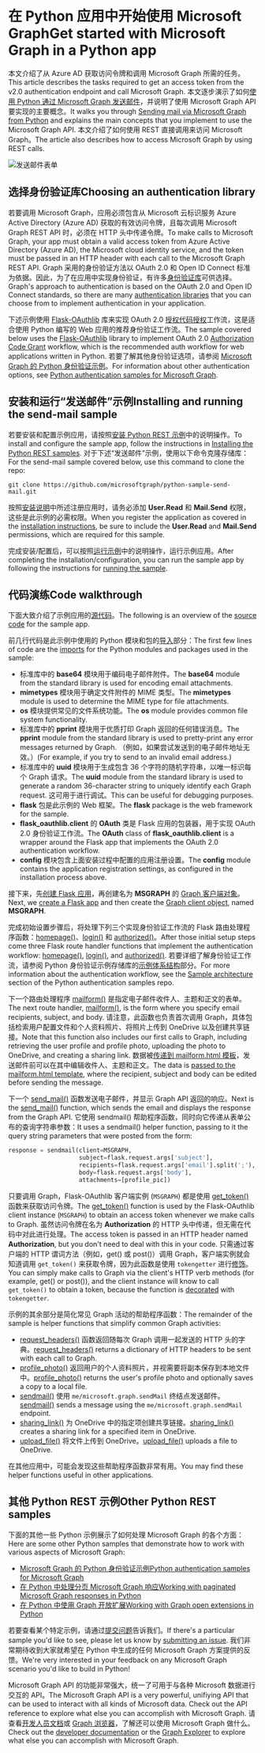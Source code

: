 # <a name="get-started-with-microsoft-graph-in-a-python-app"></a><span data-ttu-id="3a337-101">在 Python 应用中开始使用 Microsoft Graph</span><span class="sxs-lookup"><span data-stu-id="3a337-101">Get started with Microsoft Graph in a Python app</span></span> 

<span data-ttu-id="3a337-102">本文介绍了从 Azure AD 获取访问令牌和调用 Microsoft Graph 所需的任务。</span><span class="sxs-lookup"><span data-stu-id="3a337-102">This article describes the tasks required to get an access token from the v2.0 authentication endpoint and call  Microsoft Graph.</span></span> <span data-ttu-id="3a337-103">本文逐步演示了如何[使用 Python 通过 Microsoft Graph 发送邮件]((https://github.com/microsoftgraph/python-sample-send-mail))，并说明了使用 Microsoft Graph API 要实现的主要概念。</span><span class="sxs-lookup"><span data-stu-id="3a337-103">It walks you through [Sending mail via Microsoft Graph from Python]((https://github.com/microsoftgraph/python-sample-send-mail)) and explains the main concepts that you implement to use the Microsoft Graph API.</span></span> <span data-ttu-id="3a337-104">本文介绍了如何使用 REST 直接调用来访问 Microsoft Graph。</span><span class="sxs-lookup"><span data-stu-id="3a337-104">The article also describes how to access Microsoft Graph by using REST calls.</span></span>

![发送邮件表单](https://raw.githubusercontent.com/microsoftgraph/python-sample-send-mail/master/static/images/sendmail.png)

## <a name="choosing-an-authentication-library"></a><span data-ttu-id="3a337-106">选择身份验证库</span><span class="sxs-lookup"><span data-stu-id="3a337-106">Choosing an authentication library</span></span>

<span data-ttu-id="3a337-107">若要调用 Microsoft Graph，应用必须包含从 Microsoft 云标识服务 Azure Active Directory (Azure AD) 获取的有效访问令牌，且每次调用 Microsoft Graph REST API 时，必须在 HTTP 头中传递令牌。</span><span class="sxs-lookup"><span data-stu-id="3a337-107">To make calls to Microsoft Graph, your app must obtain a valid access token from Azure Active Directory (Azure AD), the Microsoft cloud identity service, and the token must be passed in an HTTP header with each call to the Microsoft Graph REST API.</span></span> <span data-ttu-id="3a337-108">Graph 采用的身份验证方法以 OAuth 2.0 和 Open ID Connect 标准为依据。因此，为了在应用中实现身份验证，有许多[身份验证库]((https://docs.microsoft.com/zh-CN/azure/active-directory/develop/active-directory-v2-libraries))可供选择。</span><span class="sxs-lookup"><span data-stu-id="3a337-108">Graph's approach to authentication is based on the OAuth 2.0 and Open ID Connect standards, so there are many [authentication libraries]((https://docs.microsoft.com/zh-CN/azure/active-directory/develop/active-directory-v2-libraries)) that you can choose from to implement authentication in your application.</span></span>

<span data-ttu-id="3a337-109">下述示例使用 [Flask-OAuthlib]((https://flask-oauthlib.readthedocs.io/en/latest/)) 库来实现 OAuth 2.0 [授权代码授权](https://tools.ietf.org/html/rfc6749#section-4.1)工作流，这是适合使用 Python 编写的 Web 应用的推荐身份验证工作流。</span><span class="sxs-lookup"><span data-stu-id="3a337-109">The sample covered below uses the [Flask-OAuthlib]((https://flask-oauthlib.readthedocs.io/en/latest/)) library to implement OAuth 2.0 [Authorization Code Grant](https://tools.ietf.org/html/rfc6749#section-4.1) workflow, which is the recommended auth workflow for web applications written in Python.</span></span> <span data-ttu-id="3a337-110">若要了解其他身份验证选项，请参阅 [Microsoft Graph 的 Python 身份验证示例]((https://github.com/microsoftgraph/python-sample-auth))。</span><span class="sxs-lookup"><span data-stu-id="3a337-110">For information about other authentication options, see [Python authentication samples for Microsoft Graph]((https://github.com/microsoftgraph/python-sample-auth)).</span></span>

## <a name="installing-and-running-the-send-mail-sample"></a><span data-ttu-id="3a337-111">安装和运行“发送邮件”示例</span><span class="sxs-lookup"><span data-stu-id="3a337-111">Installing and running the send-mail sample</span></span>

<span data-ttu-id="3a337-112">若要安装和配置示例应用，请按照[安装 Python REST 示例]((https://github.com/microsoftgraph/python-sample-auth)/blob/master/installation.md)中的说明操作。</span><span class="sxs-lookup"><span data-stu-id="3a337-112">To install and configure the sample app, follow the instructions in [Installing the Python REST samples]((https://github.com/microsoftgraph/python-sample-auth)/blob/master/installation.md).</span></span> <span data-ttu-id="3a337-113">对于下述“发送邮件”示例，使用以下命令克隆存储库：</span><span class="sxs-lookup"><span data-stu-id="3a337-113">For the send-mail sample covered below, use this command to clone the repo:</span></span>

```git clone https://github.com/microsoftgraph/python-sample-send-mail.git```

<span data-ttu-id="3a337-114">按照[安装说明]((https://github.com/microsoftgraph/python-sample-auth)/blob/master/installation.md)中所述注册应用时，请务必添加 **User.Read** 和 **Mail.Send** 权限，这些是此示例的必需权限。</span><span class="sxs-lookup"><span data-stu-id="3a337-114">When you register the application as covered in the [installation instructions]((https://github.com/microsoftgraph/python-sample-auth)/blob/master/installation.md), be sure to include the **User.Read** and **Mail.Send** permissions, which are required for this sample.</span></span>

<span data-ttu-id="3a337-115">完成安装/配置后，可以按照[运行示例]((https://github.com/microsoftgraph/python-sample-send-mail)#running-the-sample)中的说明操作，运行示例应用。</span><span class="sxs-lookup"><span data-stu-id="3a337-115">After completing the installation/configuration, you can run the sample app by following the instructions for [running the sample]((https://github.com/microsoftgraph/python-sample-send-mail)#running-the-sample).</span></span>

## <a name="code-walkthrough"></a><span data-ttu-id="3a337-116">代码演练</span><span class="sxs-lookup"><span data-stu-id="3a337-116">Code walkthrough</span></span>

<span data-ttu-id="3a337-117">下面大致介绍了示例应用的[源代码]((https://github.com/microsoftgraph/python-sample-send-mail)/blob/master/sample.py)。</span><span class="sxs-lookup"><span data-stu-id="3a337-117">The following is an overview of the [source code]((https://github.com/microsoftgraph/python-sample-send-mail)/blob/master/sample.py) for the sample app.</span></span>

<span data-ttu-id="3a337-118">前几行代码是此示例中使用的 Python 模块和包的[导入]((https://github.com/microsoftgraph/python-sample-send-mail)/blob/master/sample.py#L4-L32)部分：</span><span class="sxs-lookup"><span data-stu-id="3a337-118">The first few lines of code are the [imports]((https://github.com/microsoftgraph/python-sample-send-mail)/blob/master/sample.py#L4-L32) for the Python modules and packages used in the sample:</span></span>

* <span data-ttu-id="3a337-119">标准库中的 **base64** 模块用于编码电子邮件附件。</span><span class="sxs-lookup"><span data-stu-id="3a337-119">The **base64** module from the standard library is used for encoding email attachments.</span></span>
* <span data-ttu-id="3a337-120">**mimetypes** 模块用于确定文件附件的 MIME 类型。</span><span class="sxs-lookup"><span data-stu-id="3a337-120">The **mimetypes** module is used to determine the MIME type for file attachments.</span></span>
* <span data-ttu-id="3a337-121">**os** 模块提供常见的文件系统功能。</span><span class="sxs-lookup"><span data-stu-id="3a337-121">The **os** module provides common file system functionality.</span></span>
* <span data-ttu-id="3a337-122">标准库中的 **pprint** 模块用于优质打印 Graph 返回的任何错误消息。</span><span class="sxs-lookup"><span data-stu-id="3a337-122">The **pprint** module from the standard library is used to pretty-print any error messages returned by Graph.</span></span> <span data-ttu-id="3a337-123">（例如，如果尝试发送到的电子邮件地址无效。）</span><span class="sxs-lookup"><span data-stu-id="3a337-123">(For example, if you try to send to an invalid email address.)</span></span>
* <span data-ttu-id="3a337-124">标准库中的 **uuid** 模块用于生成包含 36 个字符的随机字符串，以唯一标识每个 Graph 请求。</span><span class="sxs-lookup"><span data-stu-id="3a337-124">The **uuid** module from the standard library is used to generate a random 36-character string to uniquely identify each Graph request.</span></span> <span data-ttu-id="3a337-125">这可用于进行调试。</span><span class="sxs-lookup"><span data-stu-id="3a337-125">This can be useful for debugging purposes.</span></span>
* <span data-ttu-id="3a337-126">**flask** 包是此示例的 Web 框架。</span><span class="sxs-lookup"><span data-stu-id="3a337-126">The **flask** package is the web framework for the sample.</span></span>
* <span data-ttu-id="3a337-127">**flask_oauthlib.client** 的 **OAuth** 类是 Flask 应用的包装器，用于实现 OAuth 2.0 身份验证工作流。</span><span class="sxs-lookup"><span data-stu-id="3a337-127">The **OAuth** class of **flask_oauthlib.client** is a wrapper around the Flask app that implements the OAuth 2.0 authentication workflow.</span></span>
* <span data-ttu-id="3a337-128">**config** 模块包含上面安装过程中配置的应用注册设置。</span><span class="sxs-lookup"><span data-stu-id="3a337-128">The **config** module contains the application registration settings, as configured in the installation process above.</span></span>

<span data-ttu-id="3a337-129">接下来，先[创建 Flask 应用]((https://github.com/microsoftgraph/python-sample-send-mail)/blob/master/sample.py#L15-L17)，再创建名为 **MSGRAPH** 的 [Graph 客户端对象]((https://github.com/microsoftgraph/python-sample-send-mail)/blob/master/sample.py#L19-L28)。</span><span class="sxs-lookup"><span data-stu-id="3a337-129">Next, we [create a Flask app]((https://github.com/microsoftgraph/python-sample-send-mail)/blob/master/sample.py#L15-L17) and then create the [Graph client object]((https://github.com/microsoftgraph/python-sample-send-mail)/blob/master/sample.py#L19-L28), named **MSGRAPH**.</span></span>

<span data-ttu-id="3a337-130">完成初始设置步骤后，将处理下列三个实现身份验证工作流的 Flask 路由处理程序函数：[homepage()]((https://github.com/microsoftgraph/python-sample-send-mail)/blob/master/sample.py#L30-L33)、[login()]((https://github.com/microsoftgraph/python-sample-send-mail)/blob/master/sample.py#L35-L39) 和 [authorized()]((https://github.com/microsoftgraph/python-sample-send-mail)/blob/master/sample.py#L41-L48)。</span><span class="sxs-lookup"><span data-stu-id="3a337-130">After those initial setup steps come three Flask route handler functions that implement the authentication workflow: [homepage()]((https://github.com/microsoftgraph/python-sample-send-mail)/blob/master/sample.py#L30-L33), [login()]((https://github.com/microsoftgraph/python-sample-send-mail)/blob/master/sample.py#L35-L39), and [authorized()]((https://github.com/microsoftgraph/python-sample-send-mail)/blob/master/sample.py#L41-L48).</span></span> <span data-ttu-id="3a337-131">若要详细了解身份验证工作流，请参阅 Python 身份验证示例存储库的[示例体系结构]((https://github.com/microsoftgraph/python-sample-auth)#sample-architecture)部分。</span><span class="sxs-lookup"><span data-stu-id="3a337-131">For more information about the authentication workflow, see the [Sample architecture]((https://github.com/microsoftgraph/python-sample-auth)#sample-architecture) section of the Python authentication samples repo.</span></span>

<span data-ttu-id="3a337-132">下一个路由处理程序 [mailform()]((https://github.com/microsoftgraph/python-sample-send-mail)/blob/master/sample.py#L50-L83) 是指定电子邮件收件人、主题和正文的表单。</span><span class="sxs-lookup"><span data-stu-id="3a337-132">The next route handler, [mailform()]((https://github.com/microsoftgraph/python-sample-send-mail)/blob/master/sample.py#L50-L83), is the form where you specify email recipients, subject, and body.</span></span> <span data-ttu-id="3a337-133">请注意，此函数也负责首次调用 Graph，具体包括检索用户配置文件和个人资料照片、将照片上传到 OneDrive 以及创建共享链接。</span><span class="sxs-lookup"><span data-stu-id="3a337-133">Note that this function also includes our first calls to Graph, including retrieving the user profile and profile photo, uploading the photo to OneDrive, and creating a sharing link.</span></span> <span data-ttu-id="3a337-134">数据被[传递到 mailform.html 模板]((https://github.com/microsoftgraph/python-sample-send-mail)/blob/master/sample.py#L77-L83)，发送邮件前可以在其中编辑收件人、主题和正文。</span><span class="sxs-lookup"><span data-stu-id="3a337-134">The data is [passed to the mailform.html template]((https://github.com/microsoftgraph/python-sample-send-mail)/blob/master/sample.py#L77-L83), where the recipient, subject and body can be edited before sending the message.</span></span> 

<span data-ttu-id="3a337-135">下一个 [send_mail()]((https://github.com/microsoftgraph/python-sample-send-mail)/blob/master/sample.py#L85-L107) 函数发送电子邮件，并显示 Graph API 返回的响应。</span><span class="sxs-lookup"><span data-stu-id="3a337-135">Next is the [send_mail()]((https://github.com/microsoftgraph/python-sample-send-mail)/blob/master/sample.py#L85-L107) function, which sends the email and displays the response from the Graph API.</span></span> <span data-ttu-id="3a337-136">它使用 sendmail() 帮助程序函数，同时向它传递从表单公布的查询字符串参数：</span><span class="sxs-lookup"><span data-stu-id="3a337-136">It uses a sendmail() helper function, passing to it the query string parameters that were posted from the form:</span></span>

```python
response = sendmail(client=MSGRAPH,
                    subject=flask.request.args['subject'],
                    recipients=flask.request.args['email'].split(';'),
                    body=flask.request.args['body'],
                    attachments=[profile_pic])
```

<span data-ttu-id="3a337-137">只要调用 Graph，Flask-OAuthlib 客户端实例 (```MSGRAPH```) 都是使用 [get_token()]((https://github.com/microsoftgraph/python-sample-send-mail)/blob/master/sample.py#L109-L123) 函数来获取访问令牌。</span><span class="sxs-lookup"><span data-stu-id="3a337-137">The [get_token()]((https://github.com/microsoftgraph/python-sample-send-mail)/blob/master/sample.py#L109-L123) function is used by the Flask-OAuthlib client instance (```MSGRAPH```) to obtain an access token whenever we make calls to Graph.</span></span> <span data-ttu-id="3a337-138">虽然访问令牌在名为 **Authorization** 的 HTTP 头中传递，但无需在代码中对此进行处理。</span><span class="sxs-lookup"><span data-stu-id="3a337-138">The access token is passed in an HTTP header named **Authorization**, but you don't need to deal with this in your code.</span></span> <span data-ttu-id="3a337-139">只需通过客户端的 HTTP 谓词方法（例如，get() 或 post()）调用 Graph，客户端实例就会知道调用 ```get_token()``` 来获取令牌，因为此函数是使用 ```tokengetter``` 进行[修饰]((https://github.com/microsoftgraph/python-sample-send-mail)/blob/master/sample.py#L109-L109)。</span><span class="sxs-lookup"><span data-stu-id="3a337-139">You can simply make calls to Graph via the client's HTTP verb methods (for example, get() or post()), and the client instance will know to call ```get_token()``` to obtain a token, because the function is [decorated]((https://github.com/microsoftgraph/python-sample-send-mail)/blob/master/sample.py#L109-L109) with ```tokengetter```.</span></span>

<span data-ttu-id="3a337-140">示例的其余部分是简化常见 Graph 活动的帮助程序函数：</span><span class="sxs-lookup"><span data-stu-id="3a337-140">The remainder of the sample is helper functions that simplify common Graph activities:</span></span>

* <span data-ttu-id="3a337-141">[request_headers()]((https://github.com/microsoftgraph/python-sample-send-mail)/blob/master/sample.py#L114-L123) 函数返回随每次 Graph 调用一起发送的 HTTP 头的字典。</span><span class="sxs-lookup"><span data-stu-id="3a337-141">[request_headers()]((https://github.com/microsoftgraph/python-sample-send-mail)/blob/master/sample.py#L114-L123) returns a dictionary of HTTP headers to be sent with each call to Graph.</span></span>
* <span data-ttu-id="3a337-142">[profile_photo()]((https://github.com/microsoftgraph/python-sample-send-mail)/blob/master/sample.py#L125-L154) 返回用户的个人资料照片，并视需要将副本保存到本地文件中。</span><span class="sxs-lookup"><span data-stu-id="3a337-142">[profile_photo()]((https://github.com/microsoftgraph/python-sample-send-mail)/blob/master/sample.py#L125-L154) returns the user's profile photo and optionally saves a copy to a local file.</span></span>
* <span data-ttu-id="3a337-143">[sendmail()]((https://github.com/microsoftgraph/python-sample-send-mail)/blob/master/sample.py#L156-L202) 使用 ```me/microsoft.graph.sendMail``` 终结点发送邮件。</span><span class="sxs-lookup"><span data-stu-id="3a337-143">[sendmail()]((https://github.com/microsoftgraph/python-sample-send-mail)/blob/master/sample.py#L156-L202) sends a message using the ```me/microsoft.graph.sendMail``` endpoint.</span></span>
* <span data-ttu-id="3a337-144">[sharing_link()]((https://github.com/microsoftgraph/python-sample-send-mail)/blob/master/sample.py#L204-L221) 为 OneDrive 中的指定项创建共享链接。</span><span class="sxs-lookup"><span data-stu-id="3a337-144">[sharing_link()]((https://github.com/microsoftgraph/python-sample-send-mail)/blob/master/sample.py#L204-L221) creates a sharing link for a specified item in OneDrive.</span></span>
* <span data-ttu-id="3a337-145">[upload_file()]((https://github.com/microsoftgraph/python-sample-send-mail)/blob/master/sample.py#L223-L255) 将文件上传到 OneDrive。</span><span class="sxs-lookup"><span data-stu-id="3a337-145">[upload_file()]((https://github.com/microsoftgraph/python-sample-send-mail)/blob/master/sample.py#L223-L255) uploads a file to OneDrive.</span></span>

<span data-ttu-id="3a337-146">在其他应用中，可能会发现这些帮助程序函数非常有用。</span><span class="sxs-lookup"><span data-stu-id="3a337-146">You may find these helper functions useful in other applications.</span></span>

## <a name="other-python-rest-samples"></a><span data-ttu-id="3a337-147">其他 Python REST 示例</span><span class="sxs-lookup"><span data-stu-id="3a337-147">Other Python REST samples</span></span>

<span data-ttu-id="3a337-148">下面的其他一些 Python 示例展示了如何处理 Microsoft Graph 的各个方面：</span><span class="sxs-lookup"><span data-stu-id="3a337-148">Here are some other Python samples that demonstrate how to work with various aspects of Microsoft Graph:</span></span>

* <span data-ttu-id="3a337-149">[Microsoft Graph 的 Python 身份验证示例]((https://github.com/microsoftgraph/python-sample-auth))</span><span class="sxs-lookup"><span data-stu-id="3a337-149">[Python authentication samples for Microsoft Graph]((https://github.com/microsoftgraph/python-sample-auth))</span></span>
* <span data-ttu-id="3a337-150">[在 Python 中处理分页 Microsoft Graph 响应]((https://github.com/microsoftgraph/python-sample-pagination))</span><span class="sxs-lookup"><span data-stu-id="3a337-150">[Working with paginated Microsoft Graph responses in Python]((https://github.com/microsoftgraph/python-sample-pagination))</span></span>
* <span data-ttu-id="3a337-151">[在 Python 中使用 Graph 开放扩展]((https://github.com/microsoftgraph/python-sample-open-extensions))</span><span class="sxs-lookup"><span data-stu-id="3a337-151">[Working with Graph open extensions in Python]((https://github.com/microsoftgraph/python-sample-open-extensions))</span></span>

<span data-ttu-id="3a337-152">若要查看某个特定示例，请通过[提交问题]((https://github.com/microsoftgraph/python-sample-auth)/issues)告诉我们。</span><span class="sxs-lookup"><span data-stu-id="3a337-152">If there's a particular sample you'd like to see, please let us know by [submitting an issue]((https://github.com/microsoftgraph/python-sample-auth)/issues).</span></span> <span data-ttu-id="3a337-153">我们非常期待收到大家就希望在 Python 中生成的任何 Microsoft Graph 方案提供的反馈。</span><span class="sxs-lookup"><span data-stu-id="3a337-153">We're very interested in your feedback on any Microsoft Graph scenario you'd like to build in Python!</span></span>

<span data-ttu-id="3a337-154">Microsoft Graph API 的功能非常强大，统一了可用于与各种 Microsoft 数据进行交互的 API。</span><span class="sxs-lookup"><span data-stu-id="3a337-154">The Microsoft Graph API is a very powerful, unifiying API that can be used to interact with all kinds of Microsoft data. Check out the API reference to explore what else you can accomplish with Microsoft Graph.</span></span> <span data-ttu-id="3a337-155">请查看[开发人员文档]((https://developer.microsoft.com/zh-CN/graph/docs/concepts/overview))或 [Graph 浏览器]((https://developer.microsoft.com/zh-CN/graph/graph-explorer))，了解还可以使用 Microsoft Graph 做什么。</span><span class="sxs-lookup"><span data-stu-id="3a337-155">Check out the [developer documentation]((https://developer.microsoft.com/zh-CN/graph/docs/concepts/overview)) or the [Graph Explorer]((https://developer.microsoft.com/zh-CN/graph/graph-explorer)) to explore what else you can accomplish with Microsoft Graph.</span></span>
